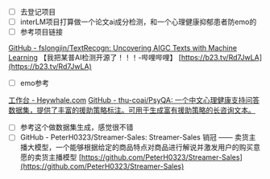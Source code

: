 - [ ] 去登记项目
- [ ] interLM项目打算做一个论文ai成分检测，和一个心理健康抑郁患者防emo的
- [ ] 参考项目链接

[GitHub - fslongjin/TextRecogn: Uncovering AIGC Texts with Machine Learning](https://github.com/fslongjin/textrecogn)
【我把某普AI检测开源了！！！-哔哩哔哩】 [https://b23.tv/Rd7JwLA](https://b23.tv/Rd7JwLA)

- [ ] emo参考

[工作台 - Heywhale.com](https://www.heywhale.com/mw/dataset/65f3e663b0e540fcf189958f/content)
[GitHub - thu-coai/PsyQA: 一个中文心理健康支持问答数据集，提供了丰富的援助策略标注。可用于生成富有援助策略的长咨询文本。](https://github.com/thu-coai/PsyQA)

- [ ] 参考这个做数据集生成，感觉很不错
- [ ] GitHub - PeterH0323/Streamer-Sales: Streamer-Sales 销冠 —— 卖货主播大模型，一个能够根据给定的商品特点对商品进行解说并激发用户的购买意愿的卖货主播模型 [https://github.com/PeterH0323/Streamer-Sales](https://github.com/PeterH0323/Streamer-Sales)
